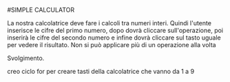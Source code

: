 #SIMPLE CALCULATOR

La nostra calcolatrice deve fare i calcoli tra numeri interi. Quindi l'utente inserisce le cifre del primo numero, dopo dovrà cliccare sull'operazione, poi inserirà le cifre del secondo numero e infine dovrà cliccare sul tasto uguale per vedere il risultato.
Non si può applicare più di un operazione alla volta

Svolgimento.

creo ciclo for per creare tasti della calcolatrice che vanno da 1 a 9